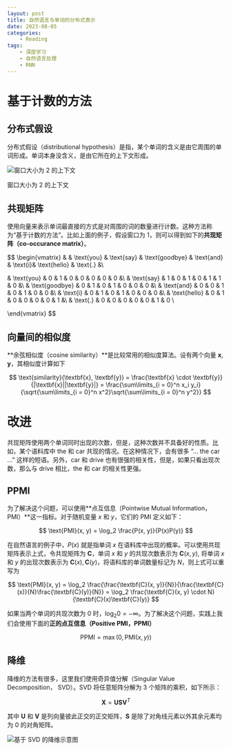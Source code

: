 ```yaml
---
layout: post
title: 自然语言与单词的分布式表示
date: 2023-08-05
categories:
    - Reading
tags:
    - 深度学习
    - 自然语言处理
    - RNN
---
```


# 基于计数的方法

## 分布式假设

分布式假设（distributional hypothesis）是指，某个单词的含义是由它周围的单词形成。单词本身没含义，是由它所在的上下文形成。

![窗口大小为 2 的上下文](/assets/images/2023-08-05-自然语言与单词的分布式表示/窗口大小为2的上下文.png)

窗口大小为 2 的上下文

## 共现矩阵

使用向量来表示单词最直接的方式是对周围的词的数量进行计数。这种方法称为“基于计数的方法”。比如上面的例子，假设窗口为 1，则可以得到如下的**共现矩阵（co-occurance matrix）**。

$$
\begin{vmatrix}
& & \text{you} & \text{say} & \text{goodbye} & \text{and} & \text{i}& \text{hello} & \text{.} &\\ 

& \text{you} & 0 & 1 & 0 & 0 & 0 & 0 & 0 &\\
& \text{say} & 1 & 0 & 1 & 0 & 1 & 1 & 0 &\\
& \text{goodbye} & 0 & 1 & 0 & 1 & 0 & 0 & 0 &\\
& \text{and} & 0 & 0 & 1 & 0 & 1 & 0 & 0 &\\
& \text{i} & 0 & 1 & 0 & 1 & 0 & 0 & 0 &\\
& \text{hello} & 0 & 1 & 0 & 0 & 0 & 0 & 1 &\\
& \text{.} & 0 & 0 & 0 & 0 & 0 & 1 & 0 \\ 

\end{vmatrix}
$$

## 向量间的相似度

**余弦相似度（cosine similarity）**是比较常用的相似度算法。设有两个向量 $\textbf{x}, \textbf{y}$，其相似度计算如下

$$
\text{similarity}(\textbf{x}, \textbf{y}) = \frac{\textbf{x} \cdot \textbf{y}}{|\textbf{x}||\textbf{y}|} = \frac{\sum\limits_{i = 0}^n x_i y_i}{\sqrt{\sum\limits_{i = 0}^n x^2}\sqrt{\sum\limits_{i = 0}^n y^2}}
$$

# 改进

共现矩阵使用两个单词同时出现的次数，但是，这种次数并不具备好的性质。比如，某个语料库中 the 和 car 共现的情况。在这种情况下，会有很多 “… the car …” 这样的短语。另外，car 和 drive 也有很强的相关性，但是，如果只看出现次数，那么与 drive 相比，the 和 car 的相关性更强。

## PPMI

为了解决这个问题，可以使用**点互信息（Pointwise Mutual Information，PMI）**这一指标。对于随机变量 $x$ 和 $y$，它们的 PMI 定义如下：

$$
\text{PMI}(x, y) = \log_2 \frac{P(x, y)}{P(x)P(y)}
$$

在自然语言的例子中，$P(x)$ 就是指单词 $x$ 在语料库中出现的概率。可以使用共现矩阵表示上式，令共现矩阵为 $\textbf{C}$，单词 $x$ 和 $y$ 的共现次数表示为 $\textbf{C}(x, y)$, 将单词 $x$ 和 $y$ 的出现次数表示为 $\textbf{C}(x), \textbf{C}(y)$，将语料库的单词数量标记为 $N$，则上式可以重写为

$$
\text{PMI}(x, y) = \log_2 \frac{\frac{\textbf{C}(x, y)}{N}}{\frac{\textbf{C}(x)}{N}\frac{\textbf{C}(y)}{N}} = \log_2 \frac{\textbf{C}(x, y) \cdot N}{\textbf{C}(x)\textbf{C}(y)}
$$

如果当两个单词的共现次数为 $0$ 时，$\log_2 0 = -\infty$。为了解决这个问题，实践上我们会使用下面的**正的点互信息（Positive PMI，PPMI）**

$$
\text{PPMI} = \max(0, \text{PMI}(x, y))
$$

## 降维

降维的方法有很多，这里我们使用奇异值分解（Singular Value Decomposition， SVD）。SVD 将任意矩阵分解为 3 个矩阵的乘积，如下所示：

$$
\textbf{X} = \textbf{U}\textbf{S}\textbf{V}^T
$$

其中 $\textbf{U}$ 和 $\textbf{V}$ 是列向量彼此正交的正交矩阵，$\textbf{S}$ 是除了对角线元素以外其余元素均为 0 的对角矩阵。

![基于 SVD 的降维示意图](/assets/images/2023-08-05-自然语言与单词的分布式表示/svd.png)